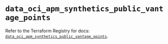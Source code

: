 # `data_oci_apm_synthetics_public_vantage_points`

Refer to the Terraform Registry for docs: [`data_oci_apm_synthetics_public_vantage_points`](https://registry.terraform.io/providers/hashicorp/oci/7.19.0/docs/data-sources/apm_synthetics_public_vantage_points).
